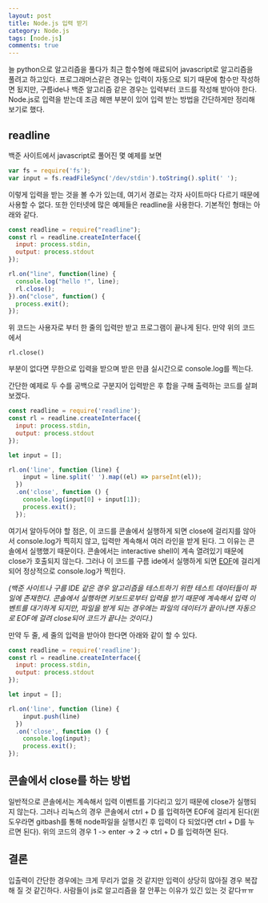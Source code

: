 ```yaml
---
layout: post
title: Node.js 입력 받기
category: Node.js
tags: [node.js]
comments: true
---
```


늘 python으로 알고리즘을 풀다가 최근 함수형에 매료되어 javascript로 알고리즘을 풀려고 하고있다. 프로그래머스같은 경우는 입력이 자동으로 되기 때문에 함수만 작성하면 됬지만, 구름ide나 백준 알고리즘 같은 경우는 입력부터 코드를 작성해 받아야 한다. Node.js로 입력을 받는데 조금 헤맨 부분이 있어 입력 받는 방법을 간단하게만 정리해보기로 했다.

## readline
백준 사이트에서 javascript로 풀어진 몇 예제를 보면
```javascript
var fs = require('fs');
var input = fs.readFileSync('/dev/stdin').toString().split(' ');
```

이렇게 입력을 받는 것을 볼 수가 있는데, 여기서 경로는 각자 사이트마다 다르기 때문에 사용할 수 없다. 또한 인터넷에 많은 예제들은 readline을 사용한다. 기본적인 형태는 아래와 같다.

```javascript
const readline = require("readline");
const rl = readline.createInterface({
  input: process.stdin,
  output: process.stdout
});

rl.on("line", function(line) {
  console.log("hello !", line);
  rl.close();
}).on("close", function() {
  process.exit();
});
```

위 코드는 사용자로 부터 한 줄의 입력만 받고 프로그램이 끝나게 된다. 만약 위의 코드에서 
```
rl.close()
```
부분이 없다면 무한으로 입력을 받으며 받은 만큼 실시간으로 console.log를 찍는다.

간단한 예제로 두 수를 공백으로 구분지어 입력받은 후 합을 구해 출력하는 코드를 살펴보겠다.
```javascript
const readline = require('readline');
const rl = readline.createInterface({
  input: process.stdin,
  output: process.stdout
});

let input = [];

rl.on('line', function (line) {
    input = line.split(' ').map((el) => parseInt(el));
  })
  .on('close', function () {
    console.log(input[0] + input[1]);
    process.exit();
  });
```
여기서 알아두어야 할 점은, 이 코드를 콘솔에서 실행하게 되면 close에 걸리지를 않아서 console.log가 찍히지 않고, 입력만 계속해서 여러 라인을 받게 된다. 그 이유는 콘솔에서 실행했기 때문이다. 콘솔에서는 interactive shell이 계속 열려있기 때문에 close가 호출되지 않는다. 그러나 이 코드를 구름 ide에서 실행하게 되면 [EOF](https://ko.wikipedia.org/wiki/%ED%8C%8C%EC%9D%BC_%EB%81%9D)에 걸리게 되어 정상적으로 console.log가 찍힌다.

*(백준 사이트나 구름 IDE 같은 경우 알고리즘을 테스트하기 위한 테스트 데이터들이 파일에 존재한다. 콘솔에서 실행하면 키보드로부터 입력을 받기 때문에 계속해서 입력 이벤트를 대기하게 되지만, 파일을 받게 되는 경우에는 파일의 데이터가 끝이나면 자동으로 EOF에 걸려 close되어 코드가 끝나는 것이다.)* 

만약 두 줄, 세 줄의 입력을 받아야 한다면 아래와 같이 할 수 있다.
```javascript
const readline = require('readline');
const rl = readline.createInterface({
  input: process.stdin,
  output: process.stdout
});

let input = [];

rl.on('line', function (line) {
    input.push(line)
  })
  .on('close', function () {
    console.log(input);
    process.exit();
});
```

## 콘솔에서 close를 하는 방법
일반적으로 콘솔에서는 계속해서 입력 이벤트를 기다리고 있기 때문에 close가 실행되지 않는다. 그러나 리눅스의 경우 콘솔에서 ctrl + D 를 입력하면 EOF에 걸리게 된다(윈도우라면 gitbash를 통해 node파일을 실행시킨 후 입력이 다 되었다면 ctrl + D를 누르면 된다). 위의 코드의 경우 1 -> enter -> 2 -> ctrl + D 를 입력하면 된다.

## 결론
입출력이 간단한 경우에는 크게 무리가 없을 것 같지만 입력이 상당히 많아질 경우 복잡해 질 것 같긴하다. 사람들이 js로 알고리즘을 잘 안푸는 이유가 있긴 있는 것 같다ㅠㅠ